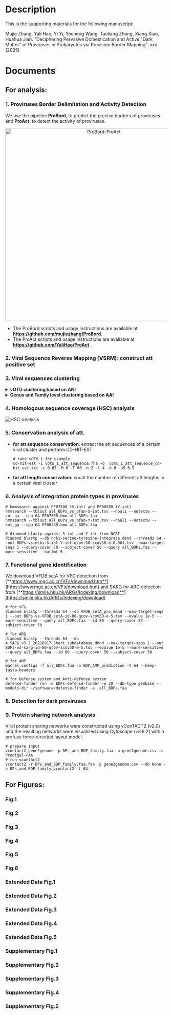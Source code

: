# Description

This is the supporting materials for the following manuscript:

Mujie Zhang, Yali Hao, Yi Yi, Yecheng Wang, Taoliang Zhang, Xiang Xiao, Huahua Jian. "Deciphering Pervasive Domestication and Active "Dark Matter" of Proviruses in Prokaryotes via Precision Border Mapping". xxx (2025)

# Documents
## For analysis:

### 1. Proviruses Border Delimitation and Activity Detection

  We use the pipeline **ProBord**, to predict the precise borders of proviruses and **ProAct**, to detect the activity of proviruses. 
  
<div align="center">
  <img src="https://github.com/user-attachments/assets/28dbd6a3-d854-45b6-a991-32af13be782d" alt="ProBord-ProAct" width="600" />
</div>

- The ProBord scripts and usage instructions are available at **https://github.com/mujiezhang/ProBord**.
- The ProAct scripts and usage instructions are available at **https://github.com/YaliHao/ProAct** .

### 2. Viral Sequence Reverse Mapping (VSRM): construct att positive set
### 3. Viral sequences clustering
<details>
<summary><strong>vOTU clustering based on ANI</strong></summary>
  
- We clustered vOTUs using the [**CheckV pipeline**](https://bitbucket.org/berkeleylab/checkv/src/master/), based all-versus-all BLASTn search and Leiden algorithm，following MIUViG guidelines (95% average nucleotide identity (ANI); 85% aligned fraction (AF)
  - step1: all-vs-all blastn
    ```
    makeblastdb -in all_virus.fna -dbtype nucl -out all_virus
    blastn -query all_virus.fna -db all_virus -outfmt '6 std qlen slen' -max_target_seqs 100000 -out my_blast.tsv -num_threads 64 -task megablast -evalue 1e-5
    ```
  - step2: calculate ANI using script `anicalc.py` from [**CheckV**](https://bitbucket.org/berkeleylab/checkv/src/master/scripts/)
    ```
    python anicalc.py -i my_blast.tsv -o my_ani.tsv
    ```
  - step3: vOTU clustering using script `aniclust.py` from [**CheckV**](https://bitbucket.org/berkeleylab/checkv/src/master/scripts/)
    ```
    python aniclust.py --fna all_virus.fna --ani my_ani.tsv --out my_clusters.tsv --min_ani 95 --min_tcov 85 --min_qcov 0
    ```
**Reference**: Nayfach S, Camargo A P, Schulz F, et al. CheckV assesses the quality and completeness of metagenome-assembled viral genomes[J]. Nature biotechnology, 2021, 39(5): 578-585.

</details>

<details>
<summary><strong>Genus and Family level clustering based on AAI</strong></summary>
  
- We performed genus/family clustering using the [**MGV pipeline**](https://github.com/snayfach/MGV/tree/master/aai_cluster) based on all-vs-all BLASTp search and MCL
  - step1: all-vs-all blastp
    ```
    prodigal -a all_votu.faa  -i all_otu.fna   -p meta
    diamond makedb --in all_votu.faa --db viral_proteins --threads 10
    diamond blastp --query all_votu.faa --db viral_proteins.dmnd --out blastp.tsv --outfmt 6 --evalue 1e-5 --max-target-seqs 1000000 --query-cover 50 --subject-cover 50
    ```
  - step2: calculate AAI (script `amino_acid_identity.py` is downloaded from [**MGV pipeline**](https://github.com/snayfach/MGV/tree/master/aai_cluster))
    ```
    python amino_acid_identity.py --in_faa query all_votu.faa --in_blast blastp.tsv --out_tsv aai.tsv
    ```
    Note: Modified script `amino_acid_identity.py` for Python3 compatibility: line21:`print "parse"`→`print("parse")`; line38:`print "compute"`→`print("compute")`; line52:`print "write"`→`print("write")`
  - step3: Filter edges and prepare MCL input (script `filter_aai.py` is downloaded from [**MGV pipeline**](https://github.com/snayfach/MGV/tree/master/aai_cluster))
    ```
    python filter_aai.py --in_aai aai.tsv --min_percent_shared 20 --min_num_shared 16 --min_aai 50 --out_tsv genus_edges.tsv
    python filter_aai.py --in_aai aai.tsv --min_percent_shared 10 --min_num_shared 8 --min_aai 20 --out_tsv family_edges.tsv
    ```
  - step4: Genus and family level clustering based on MCL 
    ```
    mcl genus_edges.tsv -te 8 -I 2.0 --abc -o genus_clusters.txt
    mcl family_edges.tsv -te 8 -I 1.2 --abc -o family_clusters.txt
    ```
    Note: Adjusted genus filtering to `--min_aai 50` following the parameters in their [**paper**](https://www.nature.com/articles/s41564-021-00928-6)
    
**Reference**: Nayfach S, Páez-Espino D, Call L, et al. Metagenomic compendium of 189,680 DNA viruses from the human gut microbiome[J]. Nature microbiology, 2021, 6(7): 960-970.

</details>

### 4. Homologous sequence coverage (HSC) analysis
![HSC-analysis](https://github.com/user-attachments/assets/192421c9-9f16-4029-ace2-e8ba11da5b8f)


### 5. Conservation analysis of att.
- **for att sequence conservation**: extract the att sequences of a certain viral cluster and perform CD-HIT-EST
  ```
  # take vOTU_1 for example
  cd-hit-est -i votu_1_att_sequence.fna -o  votu_1_att_sequence_cd-hit-est.txt -c 0.85 -M 0 -T 60 -n 2 -l 4 -d 0 -aS 0.9
  ```
- **for att length conservation**: count the number of different att lengths in a certain viral cluster

### 6. Analysis of integration protein types in proviruses
```
# hmmsearch against PF07508 (S-int) and PF00589 (Y-int)
hmmsearch --tblout all_BDPs_vs_pfam-S-int.tsv --noali --notextw --cut_ga --cpu 64 PF07508.hmm all_BDPs.faa
hmmsearch --tblout all_BDPs_vs_pfam-Y-int.tsv --noali --notextw --cut_ga --cpu 64 PF00589.hmm all_BDPs.faa

# diamond blastp against S-int and Y-int from NCBI
diamond blastp --db ncbi-serine-tyrosine-integrase.dmnd --threads 64 --out BDPs-vs-ncbi-S-int-Y-int-qcov-50-scov50-e-0.001.tsv --max-target-seqs 1 --query-cover 50 --subject-cover 50 --query all_BDPs.faa --more-sensitive --outfmt 6
```

### 7. Functional gene identification

We download VFDB setA for VFG detection from [**https://www.mgc.ac.cn/VFs/download.htm**](https://www.mgc.ac.cn/VFs/download.htm) and SARG for ARG detection from [**https://smile.hku.hk/ARGs/Indexing/download**](https://smile.hku.hk/ARGs/Indexing/download)
```
# for VFG
diamond blastp --threads 64 --db VFDB_setA_pro.dmnd --max-target-seqs 1 --out BDPs-vs-VFDB_setA-id-80-qcov-scov50-e-5.tsv --evalue 1e-5 --more-sensitive --query all_BDPs.faa --id 80 --query-cover 50 --subject-cover 50

# for ARG
diamond blastp --threads 64 --db 4.SARG_v3.2_20220917_Short_subdatabase.dmnd --max-target-seqs 1 --out BDPs-vs-sarg-id-80-qcov-scov50-e-5.tsv --evalue 1e-5 --more-sensitive --query all_BDPs.faa --id 80 --query-cover 50 --subject-cover 50

# for AMP
macrel contigs -f all_BDPs.fna -o BDP_AMP_prediction -t 64 --keep-fasta-headers

# for Defense system and Anti-defense system
defense-finder run -o BDPs-defense-finder -w 20 --db-type gembase --models-dir ~/software/defense-finder -a  all_BDPs.faa
```
### 8. Detection for dark proviruses
### 9. Protein sharing network analysis

Viral protein sharing networks were constructed using vConTACT2 (v2.0) and the resulting networks were visualized using Cytoscape (v3.8.2) with a prefuse force-directed layout model.
```
# prepare input
vcontact2_gene2genome -p DPs_and_BDP_family.faa -o gene2genome.csv -s Prodigal-FAA
# run vcontact2
vcontact2 -r DPs_and_BDP_family.faa.faa -p gene2genome.csv --db None -o DPs_and_BDP_family_vcontact2 -t 64
```

## For Figures:

### Fig.1
### Fig.2
### Fig.3
### Fig.4
### Fig.5
### Fig.6

### Extended Data Fig.1
### Extended Data Fig.2
### Extended Data Fig.3
### Extended Data Fig.4
### Extended Data Fig.5

### Supplementary Fig.1
### Supplementary Fig.2
### Supplementary Fig.3
### Supplementary Fig.4
### Supplementary Fig.5

